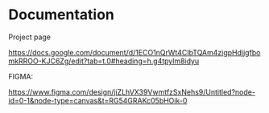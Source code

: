 # Documentation
Project page

https://docs.google.com/document/d/1ECO1nQrWt4CIbTQAm4zigpHdjjgfbomkRROO-KJC6Zg/edit?tab=t.0#heading=h.g4tpylm8idyu

FIGMA:

https://www.figma.com/design/jiZLhVX39VwmtfzSxNehs9/Untitled?node-id=0-1&node-type=canvas&t=RG54GRAKc05bHOik-0

